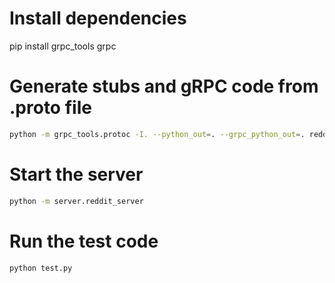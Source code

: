 # Install dependencies

pip install grpc_tools grpc

# Generate stubs and gRPC code from .proto file

```bash
python -m grpc_tools.protoc -I. --python_out=. --grpc_python_out=. reddit.proto
```

# Start the server

```bash
python -m server.reddit_server
```

# Run the test code

```bash
python test.py
```
